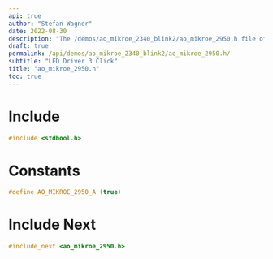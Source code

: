 ```yaml
---
api: true
author: "Stefan Wagner"
date: 2022-08-30
description: "The /demos/ao_mikroe_2340_blink2/ao_mikroe_2950.h file of the ao real-time operating system."
draft: true
permalink: /api/demos/ao_mikroe_2340_blink2/ao_mikroe_2950.h/
subtitle: "LED Driver 3 Click"
title: "ao_mikroe_2950.h"
toc: true
---
```


# Include

```c
#include <stdbool.h>
```

# Constants

```c
#define AO_MIKROE_2950_A (true)
```

# Include Next

```c
#include_next <ao_mikroe_2950.h>
```
